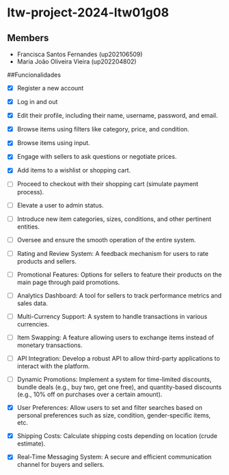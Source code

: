 # ltw-project-2024-ltw01g08

## Members
- Francisca Santos Fernandes (up202106509)
- Maria João Oliveira Vieira (up202204802)

##Funcionalidades 
- [x] Register a new account
- [x] Log in and out
- [x] Edit their profile, including their name, username, password, and email.
- [x] Browse items using filters like category, price, and condition.
- [x] Browse items using input.
- [x] Engage with sellers to ask questions or negotiate prices.
- [x] Add items to a wishlist or shopping cart.
- [ ] Proceed to checkout with their shopping cart (simulate payment process).
- [ ] Elevate a user to admin status.
- [ ] Introduce new item categories, sizes, conditions, and other pertinent entities.
- [ ] Oversee and ensure the smooth operation of the entire system.
- [ ] Rating and Review System: A feedback mechanism for users to rate products and sellers.
- [ ] Promotional Features: Options for sellers to feature their products on the main page through paid promotions.
- [ ] Analytics Dashboard: A tool for sellers to track performance metrics and sales data.
- [ ] Multi-Currency Support: A system to handle transactions in various currencies.
- [ ] Item Swapping: A feature allowing users to exchange items instead of monetary transactions.
- [ ] API Integration: Develop a robust API to allow third-party applications to interact with the platform.
- [ ] Dynamic Promotions: Implement a system for time-limited discounts, bundle deals (e.g., buy two, get one free), and quantity-based discounts (e.g., 10% off on purchases over a certain amount).
- [x] User Preferences: Allow users to set and filter searches based on personal preferences such as size, condition, gender-specific items, etc.
- [x] Shipping Costs: Calculate shipping costs depending on location (crude estimate).
- [x] Real-Time Messaging System: A secure and efficient communication channel for buyers and sellers.

